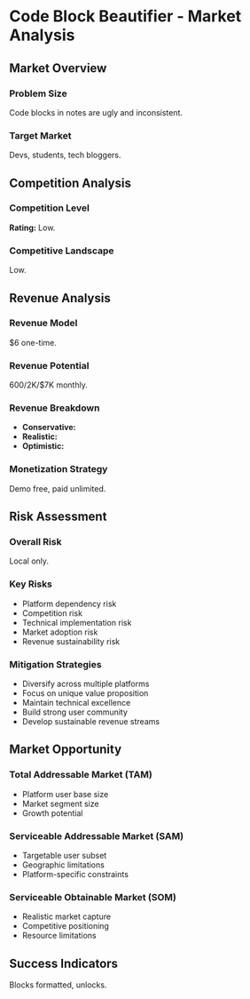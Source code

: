 # Code Block Beautifier - Market Analysis

## Market Overview

### Problem Size
Code blocks in notes are ugly and inconsistent.

### Target Market
Devs, students, tech bloggers.

## Competition Analysis

### Competition Level
**Rating:** Low.

### Competitive Landscape
Low.

## Revenue Analysis

### Revenue Model
$6 one-time.

### Revenue Potential
$600/$2K/$7K monthly.

### Revenue Breakdown
- **Conservative:** 
- **Realistic:** 
- **Optimistic:** 

### Monetization Strategy
Demo free, paid unlimited.

## Risk Assessment

### Overall Risk
Local only.

### Key Risks
- Platform dependency risk
- Competition risk
- Technical implementation risk
- Market adoption risk
- Revenue sustainability risk

### Mitigation Strategies
- Diversify across multiple platforms
- Focus on unique value proposition
- Maintain technical excellence
- Build strong user community
- Develop sustainable revenue streams

## Market Opportunity

### Total Addressable Market (TAM)
- Platform user base size
- Market segment size
- Growth potential

### Serviceable Addressable Market (SAM)
- Targetable user subset
- Geographic limitations
- Platform-specific constraints

### Serviceable Obtainable Market (SOM)
- Realistic market capture
- Competitive positioning
- Resource limitations

## Success Indicators
Blocks formatted, unlocks.
